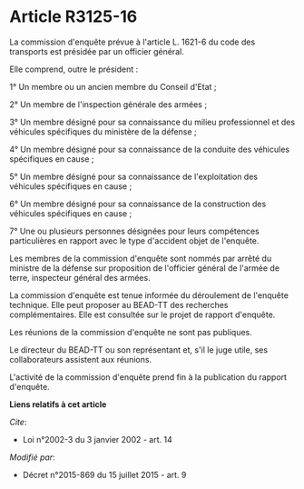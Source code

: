 # Article R3125-16

La commission d'enquête prévue à l'article L. 1621-6 du code des transports est présidée par un officier général. 

Elle comprend, outre le président : 

1° Un membre ou un ancien membre du Conseil d'Etat ; 

2° Un membre de l'inspection générale des armées ; 

3° Un membre désigné pour sa connaissance du milieu professionnel et des véhicules spécifiques du ministère de la défense ; 

4° Un membre désigné pour sa connaissance de la conduite des véhicules spécifiques en cause ; 

5° Un membre désigné pour sa connaissance de l'exploitation des véhicules spécifiques en cause ; 

6° Un membre désigné pour sa connaissance de la construction des véhicules spécifiques en cause ; 

7° Une ou plusieurs personnes désignées pour leurs compétences particulières en rapport avec le type d'accident objet de
l'enquête. 

Les membres de la commission d'enquête sont nommés par arrêté du ministre de la défense sur proposition de l'officier général
de l'armée de terre, inspecteur général des armées. 

La commission d'enquête est tenue informée du déroulement de l'enquête technique. Elle peut proposer au BEAD-TT des
recherches complémentaires. Elle est consultée sur le projet de rapport d'enquête. 

Les réunions de la commission d'enquête ne sont pas publiques. 

Le directeur du BEAD-TT ou son représentant et, s'il le juge utile, ses collaborateurs assistent aux réunions.

L'activité de la commission d'enquête prend fin à la publication du rapport d'enquête.

**Liens relatifs à cet article**

_Cite_:

  - Loi n°2002-3 du 3 janvier 2002 - art. 14

_Modifié par_:

  - Décret n°2015-869 du 15 juillet 2015 - art. 9
